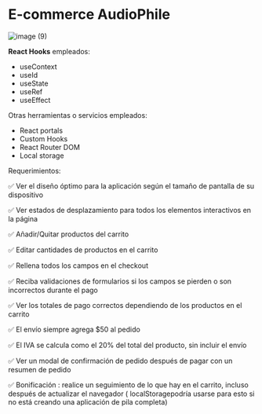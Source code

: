 
# E-commerce AudioPhile

![image (9)](https://user-images.githubusercontent.com/73859922/226517056-b129cb41-46bd-42dd-b485-dc732cb4f4e3.png)

​**React Hooks** empleados:

 - useContext
 - useId
 - useState
 - useRef
 - useEffect

Otras herramientas o servicios empleados:

 - React portals
 - Custom Hooks
 - React Router DOM
 - Local storage 

 Requerimientos:

 ✅ Ver el diseño óptimo para la aplicación según el tamaño de pantalla de su dispositivo

 ✅ Ver estados de desplazamiento para todos los elementos interactivos en la página

 ✅ Añadir/Quitar productos del carrito

 ✅ Editar cantidades de productos en el carrito

 ✅ Rellena todos los campos en el checkout

 ✅ Reciba validaciones de formularios si los campos se pierden o son incorrectos durante el pago

 ✅ Ver los totales de pago correctos dependiendo de los productos en el carrito

 ✅ El envío siempre agrega $50 al pedido

 ✅ El IVA se calcula como el 20% del total del producto, sin incluir el envío

 ✅ Ver un modal de confirmación de pedido después de pagar con un resumen de pedido
 
 ✅ Bonificación : realice un seguimiento de lo que hay en el carrito, incluso después de actualizar el navegador ( localStoragepodría usarse para esto si no está creando una aplicación de pila completa)
